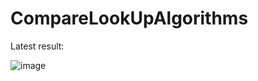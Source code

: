 # CompareLookUpAlgorithms

Latest result:

![image](https://github.com/user-attachments/assets/aaf73a70-965d-41a9-ba2a-717ec8b17f72)

